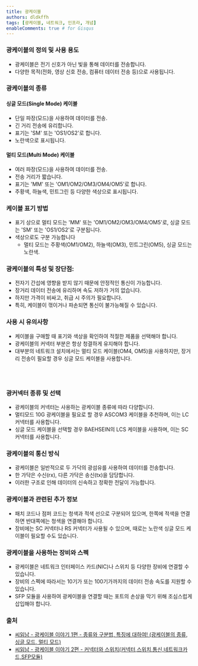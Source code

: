 ```yaml
---
title: 광케이블
authors: dldkffh
tags: [광케이블, 네트워크, 인프라, 개념]
enableComments: true # for Gisqus
---
```


### 광케이블의 정의 및 사용 용도

- 광케이블은 전기 신호가 아닌 빛을 통해 데이터를 전송합니다.
- 다양한 목적(전화, 영상 신호 전송, 컴퓨터 데이터 전송 등)으로 사용됩니다.

### 광케이블의 종류

#### 싱글 모드(Single Mode) 케이블

- 단일 파장(모드)을 사용하여 데이터를 전송.
- 긴 거리 전송에 유리합니다.
- 표기는 'SM' 또는 'OS1/OS2'로 합니다.
- 노란색으로 표시됩니다.

#### 멀티 모드(Multi Mode) 케이블

- 여러 파장(모드)을 사용하여 데이터를 전송.
- 전송 거리가 짧습니다.
- 표기는 'MM' 또는 'OM1/OM2/OM3/OM4/OM5'로 합니다.
- 주황색, 하늘색, 민트그린 등 다양한 색상으로 표시됩니다.

### 케이블 표기 방법

- 표기 상으로 멀티 모드는 'MM' 또는 'OM1/OM2/OM3/OM4/OM5'로, 싱글 모드는 'SM' 또는 'OS1/OS2'로 구분됩니다.
- 색상으로도 구분 가능합니다
  - 멀티 모드는 주황색(OM1/OM2), 하늘색(OM3), 민트그린(OM5), 싱글 모드는 노란색.

### 광케이블의 특성 및 장단점:

- 전자기 간섭에 영향을 받지 않기 때문에 안정적인 통신이 가능합니다.
- 장거리 데이터 전송에 유리하며 속도 저하가 거의 없습니다.
- 하지만 가격이 비싸고, 취급 시 주의가 필요합니다.
- 특히, 케이블이 꺾이거나 파손되면 통신이 불가능해질 수 있습니다.

### 사용 시 유의사항

- 케이블을 구매할 때 표기와 색상을 확인하여 적절한 제품을 선택해야 합니다.
- 광케이블의 커넥터 부분은 항상 청결하게 유지해야 합니다.
- 대부분의 네트워크 설치에서는 멀티 모드 케이블(OM4, OM5)을 사용하지만, 장거리 전송이 필요할 경우 싱글 모드 케이블을 사용합니다.

<br/>
<br/>

### 광커넥터 종류 및 선택

- 광케이블의 커넥터는 사용하는 광케이블 종류에 따라 다양합니다.
- 멀티모드 10G 광케이블을 필요로 할 경우 ASCOM3 케이블을 추천하며, 이는 LC 커넥터를 사용합니다.
- 싱글 모드 케이블을 선택할 경우 BAEHSEIN의 LCS 케이블을 사용하며, 이는 SC 커넥터를 사용합니다.

### 광케이블의 통신 방식

- 광케이블은 일반적으로 두 가닥의 광섬유를 사용하여 데이터를 전송합니다.
- 한 가닥은 수신(rx), 다른 가닥은 송신(tx)을 담당합니다.
- 이러한 구조로 인해 데이터의 신속하고 정확한 전달이 가능합니다.

### 광케이블과 관련된 추가 정보

- 패치 코드나 점퍼 코드는 청색과 적색 선으로 구분되어 있으며, 한쪽에 적색을 연결하면 반대쪽에는 청색을 연결해야 합니다.
- 장비에는 SC 커넥터나 RS 커넥터가 사용될 수 있으며, 때로는 노란색 싱글 모드 케이블이 필요할 수도 있습니다.

### 광케이블을 사용하는 장비와 스펙

- 광케이블은 네트워크 인터페이스 카드(NIC)나 스위치 등 다양한 장비에 연결할 수 있습니다.
- 장비의 스펙에 따라서는 10기가 또는 100기가까지의 데이터 전송 속도를 지원할 수 있습니다.
- SFP 모듈을 사용하여 광케이블을 연결할 때는 포트의 손상을 막기 위해 조심스럽게 삽입해야 합니다.

<!--truncate-->

### 출처

- [씨읽남 - 광케이블 이야기 1편 - 종류와 구분법, 특징에 대하여! (광케이블의 종류, 싱글 모드, 멀티 모드)](https://www.youtube.com/watch?v=ev6p3SBZe68)
- [씨읽남 - 광케이블 이야기 2편 - 커넥터와 스위치(커넥터,스위치,통신,네트워크카드,SFP모듈)](https://www.youtube.com/watch?v=LpuLnvVX7NQ)
